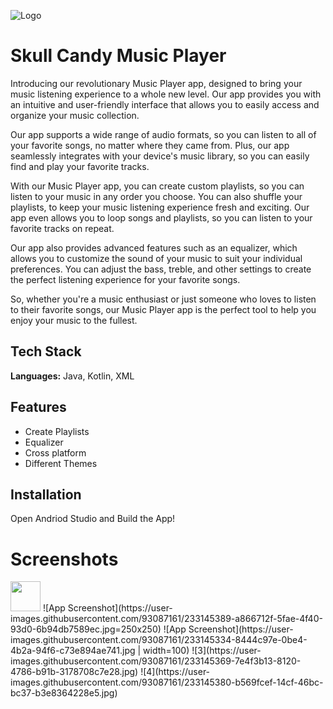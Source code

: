 
![Logo](https://user-images.githubusercontent.com/93087161/233119399-cac94673-521f-4935-8144-3b2e53d2ef99.png)


# Skull Candy Music Player

Introducing our revolutionary Music Player app, designed to bring your music listening experience to a whole new level. Our app provides you with an intuitive and user-friendly interface that allows you to easily access and organize your music collection.

Our app supports a wide range of audio formats, so you can listen to all of your favorite songs, no matter where they came from. Plus, our app seamlessly integrates with your device's music library, so you can easily find and play your favorite tracks.

With our Music Player app, you can create custom playlists, so you can listen to your music in any order you choose. You can also shuffle your playlists, to keep your music listening experience fresh and exciting. Our app even allows you to loop songs and playlists, so you can listen to your favorite tracks on repeat.

Our app also provides advanced features such as an equalizer, which allows you to customize the sound of your music to suit your individual preferences. You can adjust the bass, treble, and other settings to create the perfect listening experience for your favorite songs.

So, whether you're a music enthusiast or just someone who loves to listen to their favorite songs, our Music Player app is the perfect tool to help you enjoy your music to the fullest.


## Tech Stack

**Languages:** Java, Kotlin, XML




## Features

- Create Playlists
- Equalizer
- Cross platform
- Different Themes


## Installation

Open Andriod Studio and Build the App!
    
# Screenshots

<img src="https://user-images.githubusercontent.com/93087161/233145389-a866712f-5fae-4f40-93d0-6b94db7589ec.jpg" width="48">
![App Screenshot](https://user-images.githubusercontent.com/93087161/233145389-a866712f-5fae-4f40-93d0-6b94db7589ec.jpg=250x250)
![App Screenshot](https://user-images.githubusercontent.com/93087161/233145334-8444c97e-0be4-4b2a-94f6-c73e894ae741.jpg | width=100)
![3](https://user-images.githubusercontent.com/93087161/233145369-7e4f3b13-8120-4786-b91b-3178708c7e28.jpg)
![4](https://user-images.githubusercontent.com/93087161/233145380-b569fcef-14cf-46bc-bc37-b3e8364228e5.jpg)

